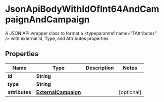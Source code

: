 

# JsonApiBodyWithIdOfInt64AndCampaignAndCampaign

A JSON:API wrapper class to format a <typeparamref name=\"TAttributes\" /> with external Id, Type, and  Attributes properties

## Properties

| Name | Type | Description | Notes |
|------------ | ------------- | ------------- | -------------|
|**id** | **String** |  |  |
|**type** | **String** |  |  |
|**attributes** | [**ExternalCampaign**](ExternalCampaign.md) |  |  [optional] |



